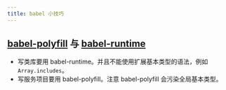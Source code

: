 ```yaml
---
title: babel 小技巧
---
```



## [babel-polyfill][] 与 [babel-runtime][]

- 写类库要用 babel-runtime。并且不能使用扩展基本类型的语法，例如 `Array.includes`。
- 写服务项目要用 babel-polyfill。注意 babel-polyfill 会污染全局基本类型。

[babel-polyfill]: https://babeljs.io/docs/usage/polyfill/
[babel-runtime]: http://babeljs.io/docs/plugins/transform-runtime/
